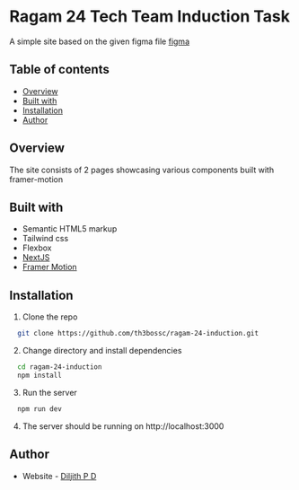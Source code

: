 # Ragam 24 Tech Team Induction Task
A simple site based on the given figma file [figma](https://www.figma.com/file/KjRBcyCZOMN5ImCRxphig5/Ragam-'24-Induction?type=design&node-id=0%3A1&mode=design&t=TGlbSPQtcXNM8u8h-1)

## Table of contents

- [Overview](#overview)
- [Built with](#built-with)
- [Installation](#installation)
- [Author](#author)


## Overview
The site consists of 2 pages showcasing various components built with framer-motion



## Built with

- Semantic HTML5 markup
- Tailwind css
- Flexbox
- [NextJS](https://nextjs.org/)
- [Framer Motion](http://framer.com/motion)

## Installation 

1. Clone the repo
  ```bash
    git clone https://github.com/th3bossc/ragam-24-induction.git
  ```
 
2. Change directory and install dependencies
  ```bash
    cd ragam-24-induction
    npm install
  ```

3. Run the server

  ```bash
    npm run dev
  ```

4. The server should be running on http://localhost:3000



## Author

- Website - [Diljith P D](https://th3bossc.github.io/Portfolio)